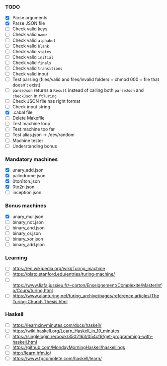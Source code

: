 ### TODO

-   [x] Parse arguments
-   [x] Parse JSON file
-   [ ] Check valid keys
-   [ ] Check valid `name`
-   [ ] Check valid `alphabet`
-   [ ] Check valid `blank`
-   [ ] Check valid `states`
-   [ ] Check valid `initial`
-   [ ] Check valid `finals`
-   [ ] Check valid `transitions`
-   [ ] Check valid input
-   [ ] Test parsing (files/valid and files/invalid folders + chmod 000 + file that doesn't exist)
-   [ ] `parseJson` returns a `Result` instead of calling both `parseJson` and `checkJson` in `ftTuring`
-   [ ] Check JSON file has right format
-   [ ] Check input string
-   [x] .cabal file
-   [ ] Delete Makefile
-   [ ] Test machine loop
-   [ ] Test machine too far
-   [ ] Test alias.json -> /dev/random
-   [ ] Machine tester
-   [ ] Understanding bonus

### Mandatory machines

-   [x] unary_add.json
-   [x] palindrome.json
-   [x] 0ton1ton.json
-   [x] 0to2n.json
-   [ ] inception.json

### Bonus machines

-   [x] unary_mul.json
-   [ ] binary_not.json
-   [ ] binary_and.json
-   [ ] binary_or.json
-   [ ] binary_xor.json
-   [ ] binary_add.json

### Learning

-   [ ] https://en.wikipedia.org/wiki/Turing_machine
-   [ ] https://plato.stanford.edu/entries/turing-machine/
-   [ ] https://www.liafa.jussieu.fr/~carton/Enseignement/Complexite/MasterInfo/Cours/turing.html
-   [ ] [https://www.alanturing.net/turing_archive/pages/reference articles/The Turing-Church Thesis.html](https://www.alanturing.net/turing_archive/pages/reference%20articles/The%20Turing-Church%20Thesis.html)

### Haskell

-   [ ] https://learnxinyminutes.com/docs/haskell/
-   [ ] https://wiki.haskell.org/Learn_Haskell_in_10_minutes
-   [ ] https://singlelogin.re/book/3502163/054cf9/get-programming-with-haskell.html
-   [ ] https://github.com/MondayMorningHaskell/haskellings
-   [ ] http://learn.hfm.io/
-   [ ] https://www.fpcomplete.com/haskell/learn/
